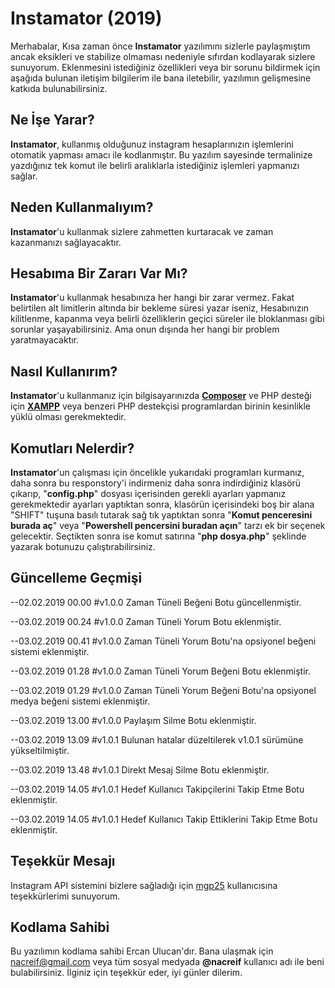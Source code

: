 
# Instamator (2019)

Merhabalar,
Kısa zaman önce **Instamator** yazılımını sizlerle paylaşmıştım ancak eksikleri ve stabilize olmaması nedeniyle sıfırdan kodlayarak sizlere sunuyorum.
Eklenmesini istediğiniz özellikleri veya bir sorunu bildirmek için aşağıda bulunan iletişim bilgilerim ile bana iletebilir, yazılımın gelişmesine katkıda bulunabilirsiniz.

## Ne İşe Yarar?

**Instamator**, kullanmış olduğunuz instagram hesaplarınızın işlemlerini otomatik yapması amacı ile kodlanmıştır.
Bu yazılım sayesinde termalinize yazdığınız tek komut ile belirli aralıklarla istediğiniz işlemleri yapmanızı sağlar.

## Neden Kullanmalıyım?

**Instamator**'u kullanmak sizlere zahmetten kurtaracak ve zaman kazanmanızı sağlayacaktır.

## Hesabıma Bir Zararı Var Mı?

**Instamator**'u kullanmak hesabınıza her hangi bir zarar vermez. Fakat belirtilen alt limitlerin altında bir bekleme süresi yazar iseniz, Hesabınızın kilitlenme, kapanma veya belirli özelliklerin geçici süreler ile bloklanması gibi sorunlar yaşayabilirsiniz. Ama onun dışında her hangi bir problem yaratmayacaktır.

## Nasıl Kullanırım?

**Instamator**'u kullanmanız için bilgisayarınızda [**Composer**](https://getcomposer.org/download/) ve PHP desteği için [**XAMPP**](https://www.apachefriends.org/tr/download.html) veya benzeri PHP destekçisi programlardan birinin kesinlikle yüklü olması gerekmektedir.

## Komutları Nelerdir?

**Instamator**'un çalışması için öncelikle yukarıdaki programları kurmanız, daha sonra bu responstory'i indirmeniz daha sonra indirdiğiniz klasörü çıkarıp, "**config.php**" dosyası içerisinden gerekli ayarları yapmanız gerekmektedir ayarları yaptıktan sonra, klasörün içerisindeki boş bir alana "SHIFT" tuşuna basılı tutarak sağ tık yaptıktan sonra "**Komut penceresini burada aç**" veya "**Powershell pencersini buradan açın**" tarzı ek bir seçenek gelecektir. Seçtikten sonra ise komut satırına "**php dosya.php**" şeklinde yazarak botunuzu çalıştırabilirsiniz.

## Güncelleme Geçmişi

--02.02.2019 00.00 #v1.0.0 Zaman Tüneli Beğeni Botu güncellenmiştir.

--03.02.2019 00.24 #v1.0.0 Zaman Tüneli Yorum Botu eklenmiştir.

--03.02.2019 00.41 #v1.0.0 Zaman Tüneli Yorum Botu'na opsiyonel beğeni sistemi eklenmiştir.

--03.02.2019 01.28 #v1.0.0 Zaman Tüneli Yorum Beğeni Botu eklenmiştir.

--03.02.2019 01.29 #v1.0.0 Zaman Tüneli Yorum Beğeni Botu'na opsiyonel medya beğeni sistemi eklenmiştir.

--03.02.2019 13.00 #v1.0.0 Paylaşım Silme Botu eklenmiştir.

--03.02.2019 13.09 #v1.0.1 Bulunan hatalar düzeltilerek v1.0.1 sürümüne yükseltilmiştir.

--03.02.2019 13.48 #v1.0.1 Direkt Mesaj Silme Botu eklenmiştir.

--03.02.2019 14.05 #v1.0.1 Hedef Kullanıcı Takipçilerini Takip Etme Botu eklenmiştir.

--03.02.2019 14.05 #v1.0.1 Hedef Kullanıcı Takip Ettiklerini Takip Etme Botu eklenmiştir.

## Teşekkür Mesajı

Instagram API sistemini bizlere sağladığı için [mgp25](https://github.com/mgp25) kullanıcısına teşekkürlerimi sunuyorum.

## Kodlama Sahibi

Bu yazılımın kodlama sahibi Ercan Ulucan'dır. Bana ulaşmak için nacreif@gmail.com veya tüm sosyal medyada **@nacreif** kullanıcı adı ile beni bulabilirsiniz.
İlginiz için teşekkür eder, iyi günler dilerim.